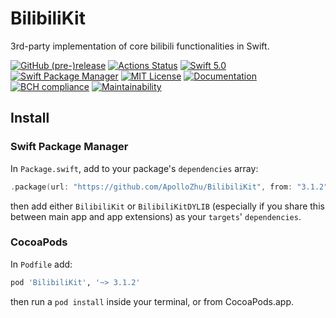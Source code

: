 # BilibiliKit

3rd-party implementation of core bilibili functionalities in Swift.

[![GitHub (pre-)release](https://img.shields.io/github/release/ApolloZhu/BilibiliKit/all.svg)](https://github.com/ApolloZhu/BilibiliKit/releases) [![Actions Status](https://github.com/ApolloZhu/BilibiliKit/workflows/Build/badge.svg)](https://github.com/ApolloZhu/BilibiliKit/actions) [![Swift 5.0](https://img.shields.io/badge/Swift-5.0-ffac45.svg)](https://developer.apple.com/swift/) [![Swift Package Manager](https://img.shields.io/badge/SPM-compatible-brightgreen.svg)](https://swift.org/package-manager/) [![MIT License](https://img.shields.io/github/license/ApolloZhu/BilibiliKit.svg)](https://github.com/ApolloZhu/BilibiliKit/blob/master/LICENSE) [![Documentation](https://apollozhu.github.io/BilibiliKit/badge.svg)](https://apollozhu.github.io/BilibiliKit) [![BCH compliance](https://bettercodehub.com/edge/badge/ApolloZhu/BilibiliKit?branch=master)](https://bettercodehub.com/) [![Maintainability](https://api.codeclimate.com/v1/badges/9d38e10afb019c8c2f9e/maintainability)](https://codeclimate.com/github/ApolloZhu/BilibiliKit/maintainability)

## Install

### Swift Package Manager

In `Package.swift`, add to your package's `dependencies` array:

```swift
.package(url: "https://github.com/ApolloZhu/BilibiliKit", from: "3.1.2"),
```

then add either `BilibiliKit` or `BilibiliKitDYLIB` (especially if you share this between main app and app extensions) as your `targets`' `dependencies`.

### CocoaPods

In `Podfile` add:

```ruby
pod 'BilibiliKit', '~> 3.1.2'
```

then run a `pod install` inside your terminal, or from CocoaPods.app.
